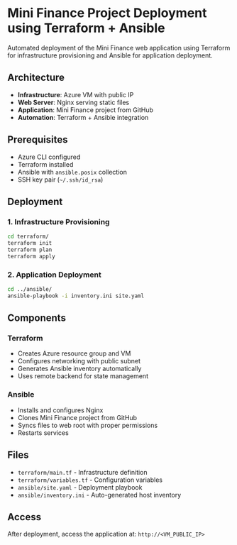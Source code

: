 # Mini Finance Project Deployment using Terraform + Ansible

Automated deployment of the Mini Finance web application using Terraform for infrastructure provisioning and Ansible for application deployment.

## Architecture

- **Infrastructure**: Azure VM with public IP
- **Web Server**: Nginx serving static files
- **Application**: Mini Finance project from GitHub
- **Automation**: Terraform + Ansible integration

## Prerequisites

- Azure CLI configured
- Terraform installed
- Ansible with `ansible.posix` collection
- SSH key pair (`~/.ssh/id_rsa`)

## Deployment

### 1. Infrastructure Provisioning

```bash
cd terraform/
terraform init
terraform plan
terraform apply
```

### 2. Application Deployment

```bash
cd ../ansible/
ansible-playbook -i inventory.ini site.yaml
```

## Components

### Terraform

- Creates Azure resource group and VM
- Configures networking with public subnet
- Generates Ansible inventory automatically
- Uses remote backend for state management

### Ansible

- Installs and configures Nginx
- Clones Mini Finance project from GitHub
- Syncs files to web root with proper permissions
- Restarts services

## Files

- `terraform/main.tf` - Infrastructure definition
- `terraform/variables.tf` - Configuration variables
- `ansible/site.yaml` - Deployment playbook
- `ansible/inventory.ini` - Auto-generated host inventory

## Access

After deployment, access the application at: `http://<VM_PUBLIC_IP>`
